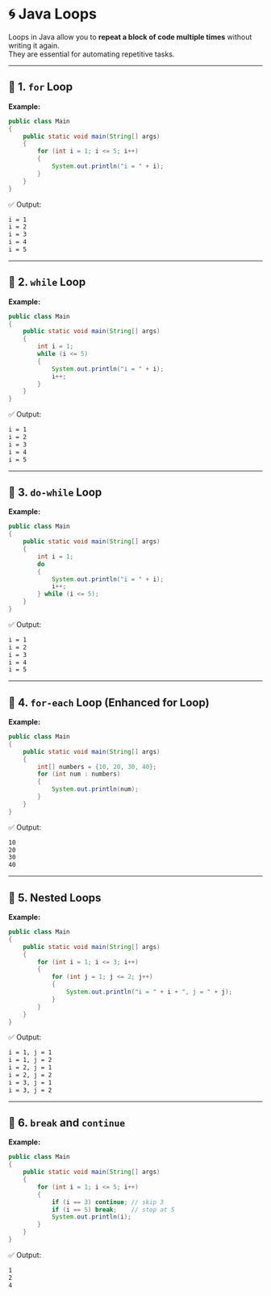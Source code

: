 # 🌀 Java Loops

Loops in Java allow you to **repeat a block of code multiple times** without writing it again.  
They are essential for automating repetitive tasks.

---

## 🔹 1. `for` Loop

**Example:**

```java
public class Main 
{
    public static void main(String[] args) 
    {
        for (int i = 1; i <= 5; i++) 
        {
            System.out.println("i = " + i);
        }
    }
}
````

✅ Output:

```bash
i = 1
i = 2
i = 3
i = 4
i = 5
```

---

## 🔹 2. `while` Loop

**Example:**

```java
public class Main 
{
    public static void main(String[] args) 
    {
        int i = 1;
        while (i <= 5) 
        {
            System.out.println("i = " + i);
            i++;
        }
    }
}
```

✅ Output:

```bash
i = 1
i = 2
i = 3
i = 4
i = 5
```

---

## 🔹 3. `do-while` Loop

**Example:**

```java
public class Main 
{
    public static void main(String[] args) 
    {
        int i = 1;
        do 
        {
            System.out.println("i = " + i);
            i++;
        } while (i <= 5);
    }
}
```

✅ Output:

```bash
i = 1
i = 2
i = 3
i = 4
i = 5
```

---

## 🔹 4. `for-each` Loop (Enhanced for Loop)

**Example:**

```java
public class Main 
{
    public static void main(String[] args) 
    {
        int[] numbers = {10, 20, 30, 40};
        for (int num : numbers) 
        {
            System.out.println(num);
        }
    }
}
```

✅ Output:

```bash
10
20
30
40
```

---

## 🔹 5. Nested Loops

**Example:**

```java
public class Main 
{
    public static void main(String[] args) 
    {
        for (int i = 1; i <= 3; i++) 
        {
            for (int j = 1; j <= 2; j++) 
            {
                System.out.println("i = " + i + ", j = " + j);
            }
        }
    }
}
```

✅ Output:

```bash
i = 1, j = 1
i = 1, j = 2
i = 2, j = 1
i = 2, j = 2
i = 3, j = 1
i = 3, j = 2
```

---

## 🔹 6. `break` and `continue`

**Example:**

```java
public class Main 
{
    public static void main(String[] args) 
    {
        for (int i = 1; i <= 5; i++) 
        {
            if (i == 3) continue; // skip 3
            if (i == 5) break;    // stop at 5
            System.out.println(i);
        }
    }
}
```

✅ Output:

```bash
1
2
4
```

